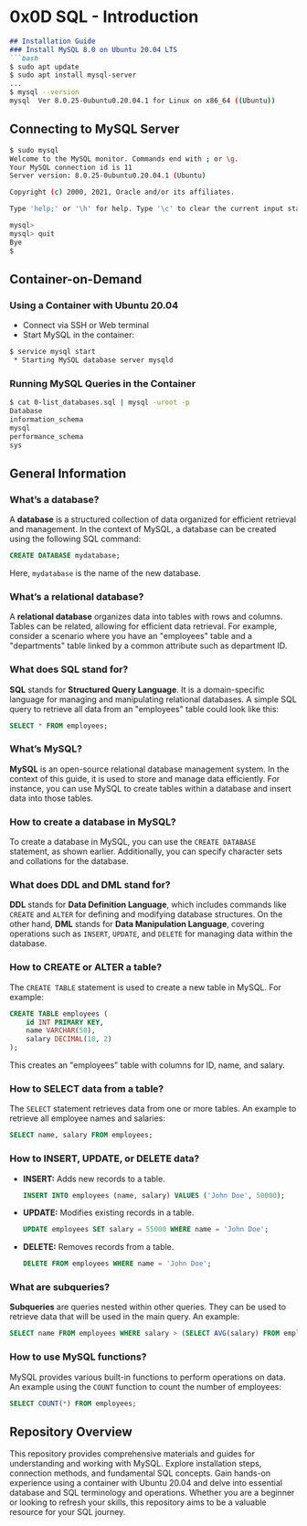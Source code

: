 
# 0x0D SQL - Introduction
``` markdown
## Installation Guide
### Install MySQL 8.0 on Ubuntu 20.04 LTS
```bash
$ sudo apt update
$ sudo apt install mysql-server
...
$ mysql --version
mysql  Ver 8.0.25-0ubuntu0.20.04.1 for Linux on x86_64 ((Ubuntu))
```

## Connecting to MySQL Server
```bash
$ sudo mysql
Welcome to the MySQL monitor. Commands end with ; or \g.
Your MySQL connection id is 11
Server version: 8.0.25-0ubuntu0.20.04.1 (Ubuntu)

Copyright (c) 2000, 2021, Oracle and/or its affiliates.

Type 'help;' or '\h' for help. Type '\c' to clear the current input statement.

mysql>
mysql> quit
Bye
$
```

## Container-on-Demand
### Using a Container with Ubuntu 20.04
- Connect via SSH or Web terminal
- Start MySQL in the container:
```bash
$ service mysql start
 * Starting MySQL database server mysqld 
```

### Running MySQL Queries in the Container
```bash
$ cat 0-list_databases.sql | mysql -uroot -p
Database                                                                                   
information_schema                                                                         
mysql                                                                                      
performance_schema                                                                         
sys                      
```

## General Information
### What’s a database?
A **database** is a structured collection of data organized for efficient retrieval and management. In the context of MySQL, a database can be created using the following SQL command:
```sql
CREATE DATABASE mydatabase;
```
Here, `mydatabase` is the name of the new database.

### What’s a relational database?
A **relational database** organizes data into tables with rows and columns. Tables can be related, allowing for efficient data retrieval. For example, consider a scenario where you have an "employees" table and a "departments" table linked by a common attribute such as department ID.

### What does SQL stand for?
**SQL** stands for **Structured Query Language**. It is a domain-specific language for managing and manipulating relational databases. A simple SQL query to retrieve all data from an "employees" table could look like this:
```sql
SELECT * FROM employees;
```

### What’s MySQL?
**MySQL** is an open-source relational database management system. In the context of this guide, it is used to store and manage data efficiently. For instance, you can use MySQL to create tables within a database and insert data into those tables.

### How to create a database in MySQL?
To create a database in MySQL, you can use the `CREATE DATABASE` statement, as shown earlier. Additionally, you can specify character sets and collations for the database.

### What does DDL and DML stand for?
**DDL** stands for **Data Definition Language**, which includes commands like `CREATE` and `ALTER` for defining and modifying database structures. On the other hand, **DML** stands for **Data Manipulation Language**, covering operations such as `INSERT`, `UPDATE`, and `DELETE` for managing data within the database.

### How to CREATE or ALTER a table?
The `CREATE TABLE` statement is used to create a new table in MySQL. For example:
```sql
CREATE TABLE employees (
    id INT PRIMARY KEY,
    name VARCHAR(50),
    salary DECIMAL(10, 2)
);
```
This creates an "employees" table with columns for ID, name, and salary.

### How to SELECT data from a table?
The `SELECT` statement retrieves data from one or more tables. An example to retrieve all employee names and salaries:
```sql
SELECT name, salary FROM employees;
```

### How to INSERT, UPDATE, or DELETE data?
- **INSERT:** Adds new records to a table.
  ```sql
  INSERT INTO employees (name, salary) VALUES ('John Doe', 50000);
  ```
- **UPDATE:** Modifies existing records in a table.
  ```sql
  UPDATE employees SET salary = 55000 WHERE name = 'John Doe';
  ```
- **DELETE:** Removes records from a table.
  ```sql
  DELETE FROM employees WHERE name = 'John Doe';
  ```

### What are subqueries?
**Subqueries** are queries nested within other queries. They can be used to retrieve data that will be used in the main query. An example:
```sql
SELECT name FROM employees WHERE salary > (SELECT AVG(salary) FROM employees);
```

### How to use MySQL functions?
MySQL provides various built-in functions to perform operations on data. An example using the `COUNT` function to count the number of employees:
```sql
SELECT COUNT(*) FROM employees;
```

## Repository Overview
This repository provides comprehensive materials and guides for understanding and working with MySQL. Explore installation steps, connection methods, and fundamental SQL concepts. Gain hands-on experience using a container with Ubuntu 20.04 and delve into essential database and SQL terminology and operations. Whether you are a beginner or looking to refresh your skills, this repository aims to be a valuable resource for your SQL journey.
```
